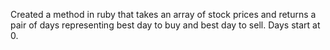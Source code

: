 Created a method in ruby that takes an array of stock prices and returns a pair of days representing best day to buy and best day to sell. Days start at 0.